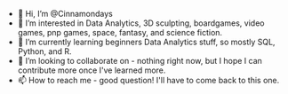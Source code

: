 - 👋 Hi, I’m @Cinnamondays
- 👀 I’m interested in Data Analytics, 3D sculpting, boardgames, video games, pnp games, space, fantasy, and science fiction.
- 🌱 I’m currently learning beginners Data Analytics stuff, so mostly SQL, Python, and R.
- 💞️ I’m looking to collaborate on - nothing right now, but I hope I can contribute more once I've learned more.
- 📫 How to reach me - good question! I'll have to come back to this one.

<!---
Cinnamondays/Cinnamondays is a ✨ special ✨ repository because its `README.md` (this file) appears on your GitHub profile.
You can click the Preview link to take a look at your changes.
--->
